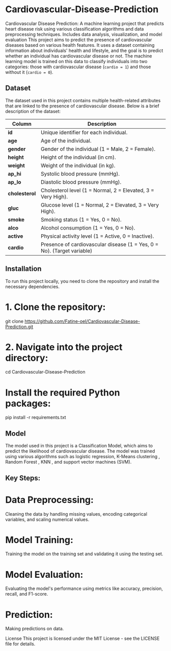 # Cardiovascular-Disease-Prediction
Cardiovascular Disease Prediction: A machine learning project that predicts heart disease risk using various classification algorithms and data preprocessing techniques. Includes data analysis, visualization, and model evaluation
This project aims to predict the presence of cardiovascular diseases based on various health features. It uses a dataset containing information about individuals' health and lifestyle, and the goal is to predict whether an individual has cardiovascular disease or not. The machine learning model is trained on this data to classify individuals into two categories: those with cardiovascular disease (`cardio = 1`) and those without it (`cardio = 0`).

## Dataset

The dataset used in this project contains multiple health-related attributes that are linked to the presence of cardiovascular disease. Below is a brief description of the dataset:

| Column        | Description |
|---------------|-------------|
| **id**        | Unique identifier for each individual. |
| **age**       | Age of the individual. |
| **gender**    | Gender of the individual (1 = Male, 2 = Female). |
| **height**    | Height of the individual (in cm). |
| **weight**    | Weight of the individual (in kg). |
| **ap_hi**     | Systolic blood pressure (mmHg). |
| **ap_lo**     | Diastolic blood pressure (mmHg). |
| **cholesterol** | Cholesterol level (1 = Normal, 2 = Elevated, 3 = Very High). |
| **gluc**      | Glucose level (1 = Normal, 2 = Elevated, 3 = Very High). |
| **smoke**     | Smoking status (1 = Yes, 0 = No). |
| **alco**      | Alcohol consumption (1 = Yes, 0 = No). |
| **active**    | Physical activity level (1 = Active, 0 = Inactive). |
| **cardio**    | Presence of cardiovascular disease (1 = Yes, 0 = No). (Target variable) |

## Installation

To run this project locally, you need to clone the repository and install the necessary dependencies.

# 1. Clone the repository:
   git clone https://github.com/Fatine-oel/Cardiovascular-Disease-Prediction.git

# 2. Navigate into the project directory:
  cd Cardiovascular-Disease-Prediction
# Install the required Python packages:
  pip install -r requirements.txt

## Model
The model used in this project is a Classification Model, which aims to predict the likelihood of cardiovascular disease. The model was trained using various algorithms such as logistic regression, K-Means clustering , Random Forest , KNN , and support vector machines (SVM).

## Key Steps:
# Data Preprocessing:
  Cleaning the data by handling missing values, encoding categorical variables, and scaling numerical values.

# Model Training:
  Training the model on the training set and validating it using the testing set.

# Model Evaluation:
  Evaluating the model's performance using metrics like accuracy, precision, recall, and F1-score.

# Prediction:
  Making predictions on data.

License
This project is licensed under the MIT License - see the LICENSE file for details.
